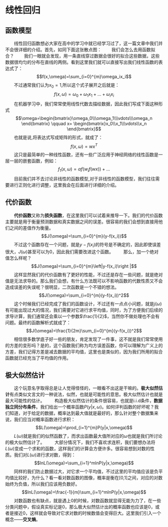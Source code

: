 # **线性回归**

## **函数模型**
&emsp;&emsp;线性回归函数想必大家在高中的学习中就已经学习过了，这一篇文章中我们并不会很详细的介绍。首先，如同下面这张散点图：
&emsp;&emsp;我们会怎么去用函数拟合？
&emsp;&emsp;我们一眼就会发现，用一条直线穿过数据会很好的拟合这些数据，这些数据很均匀的分布在直线的两侧。看到这里我们就可以直接写出我们线性函数的表达式了：
$$f(x,\omega)=\sum_{i=0}^{m}\omega_ix_i$$
&emsp;&emsp;不过通常我们认为$x_0=1$,所以这个式子展开之后就是：
$$f(x,\omega)=\omega_0+\omega_1x_1+...+\omega_ix_i$$
&emsp;&emsp;在机器学习中，我们常常使用线性代数去描绘数据，因此我们写成下面这种形式
$$\omega=\begin{bmatrix}\omega_0\\\omega_1\\\vdots\\\omega_n \end{bmatrix}  \qquad x= \begin{bmatrix}x_0\\x_1\\\vdots\\x_n \end{bmatrix}$$
&emsp;&emsp;也就是说,将表达式写成矩阵的形式，就成了：
$$f(x,\omega)=wx^T$$
&emsp;&emsp;这只是最简单的一种线性函数，还有一些广泛应用于神经网络的线性函数是一层一层的嵌套函数，例如：
&emsp;&emsp;$$f_1(x,\omega)=\alpha f(w_if(wx))+...$$
&emsp;&emsp;目前我们并不去讨论非线性的函数模型,对于非线性的函数模型，我们往往需要进行正则化进行调整，这里我会在后面进行详细的介绍。
## **代价函数**
&emsp;&emsp;**代价函数**又称为**损失函数**，在这里我们可以试着来推导一下。我们的代价函数主要就是用于衡量预测数据和真实数据之间的误差。很容易的我们会想到直接用他们之间的差值作为衡量。
$$J(\omega)=\sum_{i=0}^{m}(y-f(x_i))$$
&emsp;&emsp;不过这个函数存在一个问题，就是$y-f(x_i)$的符号是不确定的，因此即使误差很大，$J(\omega)$甚至可以为0，因此我们需要改进这个函数。
&emsp;&emsp;那么，加一个绝对值怎么样呢？
$$J(\omega)=\sum_{i=0}^{m}\left|y-f(x_i)\right |$$
&emsp;&emsp;这样显然我们的代价函数有了更好的性能，不过还是存在一些问题，就是绝对值是无法求导的。那么我们会想，有什么方法既可以不影响函数的代数性质又不会造成误差的失误呢？很明显，二次函数是一个不错的想法。
$$J(\omega)=\sum_{i=0}^{m}(y-f(x_i))^2$$
&emsp;&emsp;这个时候我们已经完成了我们的函数设计，不过还有一点点小问题，就是$j(\omega)$有可能出现过大的情况，我们需要对它进行求平均值，同时，为了方便我们后续的求导计算，我们通常还会乘以一个参数$\frac{1}{2}$，当然你不做处理也不会有问题。最终的函数解析式就成了：
$$J(\omega)=\frac{1}{2m}\sum_{i=0}^{m}(y-f(x_i))^2$$
&emsp;&emsp;相信很多数学底子好一些的朋友，肯定发现了一件事，这不就是我们常常使用的方差的变形吗？是的，这个函数我们称为均方误差函数，你可以理解为广义上的方差，我们记得方差是减去数据的平均值，这里也是类似的，因为我们所用的拟合函数就已经充当了平均值的作用。
## **极大似然估计**
&emsp;&emsp;这个玩意名字取得总是让人觉得怪怪的，一眼看不出这是干嘛的。**极大似然估计**有点类似文言文的一种说法，似然，也就是可能性的意思。极大似然估计也就是最大可能性的估计。
&emsp;&emsp;构造极大似然估计的条件很容易，也就是i.i.d条件，**数据独立同分布条件**。我们给出一个概率函数$P(y|x,\omega)$。如何评判函数的好坏呢？我们知道，对于给定的数据，概率达到最大值就是最好的，那么针对整个数据集来说，我们应当对概率函数进行求积：
$$L(\omega)=\prod_{i=1}^{m}P(y|x,\omega)$$
&emsp;&emsp;$L(\omega)$就是我们的似然函数了，而求出函数最大值所对应的$\omega$也就是我们所讨论的极大似然估计了。
&emsp;&emsp;大部分情况下，我们不喜欢求连积，我们要想办法将$L(\omega)$变成一个求和的函数，这样我们的计算会方便许多。很容易想到对数的性质。我们对$L(\omega)$进行求对数，得到：
$$lnL(\omega)=\sum_{i=1}^mlnP(y|x,\omega)$$
&emsp;&emsp;同样的我们防止数据过大，对它求一个平均值，不过这里的平均值应该是负平均值比较好，为什么？看一看对数函数的图像，概率是衡在[0,1]之间，对应的对数始终为负值，所以我们应该用负数好。
$$lnL(\omega)=\frac{-1}{m}\sum_{i=1}^mlnP(y|x,\omega)$$
&emsp;&emsp;对数函数也有缺点，就是遇上0的时候，对数函数就显得无能为力了，在一些分类问题中，假设真实标记是0，那么极大似然估计出的概率函数也应该是0，或者是接近0，这样就会导致对它求对数的时候数值会变得巨大。这里我们引入一个概念——**交叉熵**。